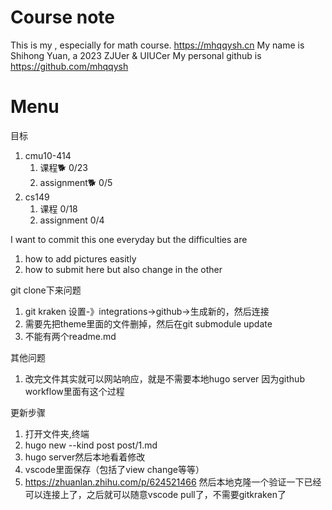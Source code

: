 # Course note
This is my , especially for math course.
https://mhqqysh.cn
My name is Shihong Yuan, a 2023 ZJUer & UIUCer My personal github is https://github.com/mhqqysh
# Menu

目标
1. cmu10-414 
    1. 课程🐕  0/23
    2. assignment🐕 0/5
2. cs149
    1. 课程       0/18
    2. assignment     0/4


I want to commit this one everyday but the difficulties are
1. how to add pictures easitly
2. how to submit here but also change in the other



git clone下来问题
1. git kraken 设置-》integrations->github->生成新的，然后连接
1. 需要先把theme里面的文件删掉，然后在git submodule update
2. 不能有两个readme.md

其他问题
1. 改完文件其实就可以网站响应，就是不需要本地hugo server 因为github workflow里面有这个过程

更新步骤
1. 打开文件夹,终端
2. hugo new --kind post post/1.md 
3. hugo server然后本地看着修改
4. vscode里面保存（包括了view change等等）
5. https://zhuanlan.zhihu.com/p/624521466 然后本地克隆一个验证一下已经可以连接上了，之后就可以随意vscode pull了，不需要gitkraken了



